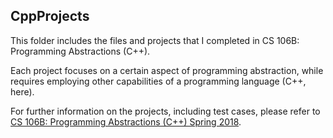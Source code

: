## CppProjects

This folder includes the files and projects that I completed in CS 106B: Programming Abstractions (C++).

Each project focuses on a certain aspect of programming abstraction, while requires employing other capabilities of a programming language (C++, here).

For further information on the projects, including test cases, please refer to [CS 106B: Programming Abstractions (C++) Spring 2018](https://web.stanford.edu/class/archive/cs/cs106b/cs106b.1186/).
